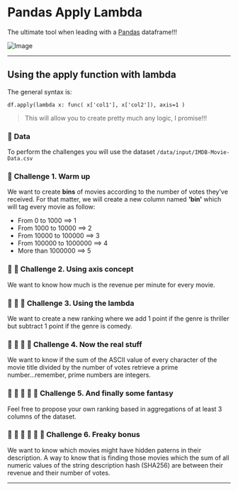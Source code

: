 # Pandas Apply Lambda

The ultimate tool when leading with a [Pandas](https://pandas.pydata.org/pandas-docs/stable/user_guide/index.html) dataframe!!!

![Image](http://www.potacho.com/files/ironhack/pandas.JPG)

---

## **Using the apply function with lambda**
The general syntax is: 

```
df.apply(lambda x: func( x['col1'], x['col2']), axis=1 )
```

> This will allow you to create pretty much any logic, I promise!!! 

### :file_folder: **Data**
To perform the challenges you will use the dataset `/data/input/IMDB-Movie-Data.csv`

### :panda_face: **Challenge 1. Warm up**
We want to create **bins** of movies according to the number of votes they've received. For that matter, we will create a new column named **'bin'** which will tag every movie as follow:
- From 0 to 1000 ==> 1
- From 1000 to 10000 ==> 2
- From 10000 to 100000 ==> 3
- From 100000 to 1000000 ==> 4
- More than 1000000 ==> 5 

### :panda_face: :panda_face: **Challenge 2. Using axis concept**
We want to know how much is the revenue per minute for every movie.

### :panda_face: :panda_face: :panda_face: **Challenge 3. Using the lambda**
We want to create a new ranking where we add 1 point if the genre is thriller but subtract 1 point if the genre is comedy.

### :panda_face: :panda_face: :panda_face: :panda_face: **Challenge 4. Now the real stuff**
We want to know if the sum of the ASCII value of every character of the movie title divided by the number of votes retrieve a prime number...remember, prime numbers are integers.

### :panda_face: :panda_face: :panda_face: :panda_face: :panda_face: **Challenge 5. And finally some fantasy**
Feel free to propose your own ranking based in aggregations of at least 3 columns of the dataset.

### :panda_face: :panda_face: :panda_face: :panda_face: :panda_face: :panda_face: **Challenge 6. Freaky bonus**
We want to know which movies might have hidden paterns in their description. A way to know that is finding those movies which the sum of all numeric values of the string description hash (SHA256) are between their revenue and their number of votes.   


---


